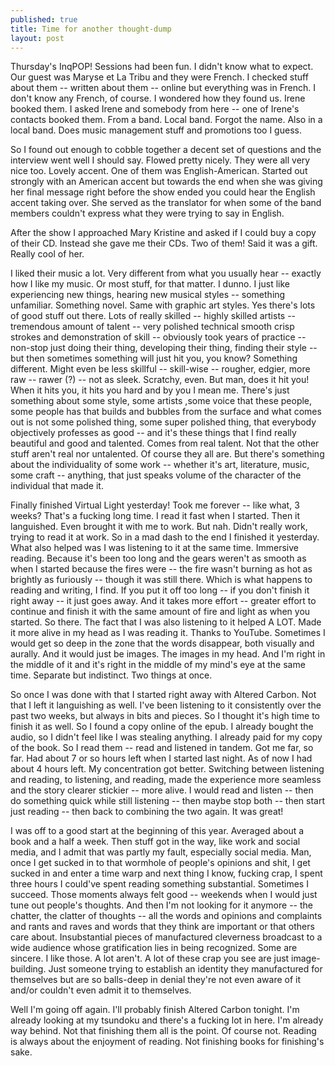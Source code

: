 ```yaml
---
published: true
title: Time for another thought-dump
layout: post
---
```

Thursday's InqPOP! Sessions had been fun. I didn't know what to expect. Our guest was Maryse et La Tribu and they were French. I checked stuff about them -- written about them -- online but everything was in French. I don't know any French, of course. I wondered how they found us. Irene booked them. I asked Irene and somebody from here -- one of Irene's contacts booked them. From a band. Local band. Forgot the name. Also in a local band. Does music management stuff and promotions too I guess.

So I found out enough to cobble together a decent set of questions and the interview went well I should say. Flowed pretty nicely. They were all very nice too. Lovely accent. One of them was English-American. Started out strongly with an American accent but towards the end when she was giving her final message right before the show ended you could hear the English accent taking over. She served as the translator for when some of the band members couldn't express what they were trying to say in English. 

After the show I approached Mary Kristine and asked if I could buy a copy of their CD. Instead she gave me their CDs. Two of them! Said it was a gift. Really cool of her. 

I liked their music a lot. Very different from what you usually hear -- exactly how I like my music. Or most stuff, for that matter. I dunno. I just like experiencing new things, hearing new musical styles -- something unfamiliar. Something novel. Same with graphic art styles. Yes there's lots of good stuff out there. Lots of really skilled -- highly skilled artists -- tremendous amount of talent -- very polished technical smooth crisp strokes and demonstration of skill -- obviously took years of practice -- non-stop just doing their thing, developing their thing, finding their style -- but then sometimes something will just hit you, you know? Something different. Might even be less skillful -- skill-wise -- rougher, edgier, more raw -- rawer (?) -- not as sleek. Scratchy, even. But man, does it hit you! When it hits you, it hits you hard and by you I mean me. There's just something about some style, some artists ,some voice that these people, some people has that builds and bubbles from the surface and what comes out is not some polished thing, some super polished thing, that everybody objectively professes as good -- and it's these things that I find really beautiful and good and talented. Comes from real talent. Not that the other stuff aren't real nor untalented. Of course they all are. But there's something about the individuality of some work -- whether it's art, literature, music, some craft -- anything, that just speaks volume of the character of the individual that made it. 

Finally finished Virtual Light yesterday! Took me forever -- like what, 3 weeks? That's a fucking long time. I read it fast when I started. Then it languished. Even brought it with me to work. But nah. Didn't really work, trying to read it at work. So in a mad dash to the end I finished it yesterday. What also helped was I was listening to it at the same time. Immersive reading. Because it's been too long and the gears weren't as smooth as when I started because the fires were -- the fire wasn't burning as hot as brightly as furiously -- though it was still there. Which is what happens to reading and writing, I find. If you put it off too long -- if you don't finish it right away -- it just goes away. And it takes more effort -- greater effort to continue and finish it with the same amount of fire and light as when you started. So there. The fact that I was also listening to it helped A LOT. Made it more alive in my head as I was reading it. Thanks to YouTube. Sometimes I would get so deep in the zone that the words disappear, both visually and aurally. And it would just be images. The images in my head. And I'm right in the middle of it and it's right in the middle of my mind's eye at the same time. Separate but indistinct. Two things at once. 

So once I was done with that I started right away with Altered Carbon. Not that I left it languishing as well. I've been listening to it consistently over the past two weeks, but always in bits and pieces. So I thought it's high time to finish it as well. So I found a copy online of the epub. I already bought the audio, so I didn't feel like I was stealing anything. I already paid for my copy of the book. So I read them -- read and listened in tandem. Got me far, so far. Had about 7 or so hours left when I started last night. As of now I had about 4 hours left. My concentration got better. Switching between listening and reading, to listening, and reading, made the experience more seamless and the story clearer stickier -- more alive. I would read and listen -- then do something quick while still listening -- then maybe stop both -- then start just reading -- then back to combining the two again. It was great! 

I was off to a good start at the beginning of this year. Averaged about a book and a half a week. Then stuff got in the way, like work and social media, and I admit that was partly my fault, especially social media. Man, once I get sucked in to that wormhole of people's opinions and shit, I get sucked in and enter a time warp and next thing I know, fucking crap, I spent three hours I could've spent reading something substantial. Sometimes I succeed. Those moments always felt good -- weekends when I would just tune out people's thoughts. And then I'm not looking for it anymore -- the chatter, the clatter of thoughts -- all the words and opinions and complaints and rants and raves and words that they think are important or that others care about. Insubstantial pieces of manufactured cleverness broadcast to a wide audience whose gratification lies in being recognized. Some are sincere. I like those. A lot aren't. A lot of these crap you see are just image-building. Just someone trying to establish an identity they manufactured for themselves but are so balls-deep in denial they're not even aware of it and/or couldn't even admit it to themselves. 

Well I'm going off again. I'll probably finish Altered Carbon tonight. I'm already looking at my tsundoku and there's a fucking lot in here. I'm already way behind. Not that finishing them all is the point. Of course not. Reading is always about the enjoyment of reading. Not finishing books for finishing's sake. 